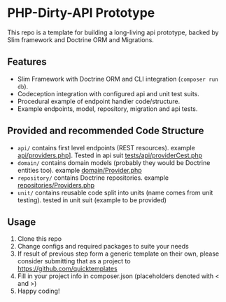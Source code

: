 PHP-Dirty-API Prototype
=======================

This repo is a template for building a long-living api prototype, backed by Slim
framework and Doctrine ORM and Migrations.

## Features
* Slim Framework with Doctrine ORM and CLI integration (`composer run db`).
* Codeception integration with configured api and unit test suits.
* Procedural example of endpoint handler code/structure.
* Example endpoints, model, repository, migration and api tests.

## Provided and recommended Code Structure
* `api/` contains first level endpoints (REST resources). example [api/providers.php](api/providers.php)]. Tested in api suit [tests/api/providerCest.php](tests/api/providerCest.php)
* `domain/` contains domain models (probably they would be Doctrine entities too). example [domain/Provider.php](api/Provider.php)
* `repository/` contains Doctrine repositories. example [repositories/Providers.php](repositories/Providers.php)
* `unit/` contains reusable code split into units (name comes from unit testing). tested in unit suit (example to be provided)

## Usage
1. Clone this repo
2. Change configs and required packages to suite your needs
3. If result of previous step form a generic template on their own,
please consider submitting that as a project to https://github.com/quicktemplates
4. Fill in your project info in composer.json (placeholders denoted with < and >)
5. Happy coding!
